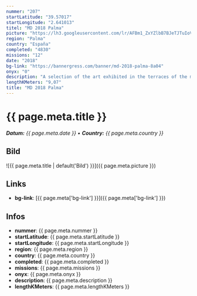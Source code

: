 ```yaml
---
nummer: "207"
startLatitude: "39.57017"
startLongitude: "2.641013"
titel: "MD 2018 Palma"
picture: "https://lh3.googleusercontent.com/lr/AFBm1_ZxYZlbB7BJeTJTuIoVu0v60luIW1cNL21i6i4qfSkLiEHOyEbX_39Sb_7VuR82FcKNnRCcWz6xhI9J_DCANMI0Ms7WawY32l6Y2oXOvb95glXnbGkbIKM8XWI8tLQpEYty0YDZ0iAwJ9Lr4hbBKL27aY47j5CiUV4w2-kHZLb14BbfNr6nsNpeaN5YPp5JRANNJ6GuX-JiEiZBmuJYeXpBBnG7H4_bGIgYL7q7Dh-3LwZEnPBz9KnFTdUsSUJZKj49HpGjUIVjZA3P17tNyauf7jnpeJJAVqn0Y1qIyC508uoOhlby02Ay3IbJxwofXh4zd5zs3wbxQr8mUeL9oI4ngLo_lnrFYtH0n-fY6JvNzxbjIzvy2el0Dr9hrRojJs6B9UaaVTRUW24vwN0Jokf0aLKWV_RivnmW01CAQf6JRhnCWkJI5EP4_zlkLU5MWLOrBfiGUyyBb8B0hBJcTZ4v554vInZbFC-hFRlSIWP4-ETrxPpyjJEpsh-gYciitEcAmYCBc5bgV8sPjz7U6ebxEI1hr2NAjJMDih_yX4019tPsMffQc5Scyv1kNRpjWU2Jg6DGnVzoHpiThUZlf1uUGG3mXSDeSMHt5E9fzXQntWGihj9SdtBpjYIE49X7t0omYN-ZqewbV7n1oP_5xjTSvKnQtUPLv4Myksx6YCsnoopgttLKngwn7j742VdaI5QKy_UHFuA8tLdm7cg61MOJ1TA0bZfYPshWWDachOIROE4_OeIhwqXc92XrAfpz6eKz43drzkjAD7ccezhfL_FGE4KU1a7hDKFwb1qqEd6WFWrgBpM6xDKzh5JnCTANnXB8nsTwe-RHg0eOtCjGn6ZjiaI2TgwsliGF"
region: "Palma"
country: "España"
completed: "4830"
missions: "12"
date: "2018"
bg-link: "https://bannergress.com/banner/md-2018-palma-8a04"
onyx: "0"
description: "A selection of the art exhibited in the terraces of the museum of modern and contemporary art Es Baluard. Picture by almudena martinez."
lengthKMeters: "9,07"
title: "MD 2018 Palma"
---
```


# {{ page.meta.title }}
_**Datum:** {{ page.meta.date }} • **Country:** {{ page.meta.country }}_

## Bild
![{{ page.meta.title | default('Bild') }}]({{ page.meta.picture }})

## Links
- **bg-link**: [{{ page.meta['bg-link'] }}]({{ page.meta['bg-link'] }})

## Infos
- **nummer**: {{ page.meta.nummer }}
- **startLatitude**: {{ page.meta.startLatitude }}
- **startLongitude**: {{ page.meta.startLongitude }}
- **region**: {{ page.meta.region }}
- **country**: {{ page.meta.country }}
- **completed**: {{ page.meta.completed }}
- **missions**: {{ page.meta.missions }}
- **onyx**: {{ page.meta.onyx }}
- **description**: {{ page.meta.description }}
- **lengthKMeters**: {{ page.meta.lengthKMeters }}

